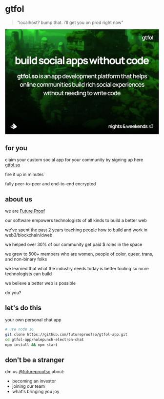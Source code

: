# gtfol

> "localhost? bump that. i'll get you on prod right now"

![build social apps without code](./assets/erevald.png)

## for you

claim your custom social app for your community by signing up here [gtfol.so](https://gtfol.so)

fire it up in minutes

fully peer-to-peer and end-to-end encrypted

## about us

we are [Future Proof](https://futureproof.so)

our software empowers technologists of all kinds to build a better web

we've spent the past 2 years teaching people how to build and work in web3/blockchain/dweb

we helped over 30% of our community get paid $ roles in the space

we grew to 500+ members who are women, people of color, queer, trans, and non-binary folks

we learned that what the industry needs today is better tooling so more technologists can build

we believe a better web is possible

do you?

## let's do this

your own personal chat app
```sh
# use node 16
git clone https://github.com/futureproofso/gtfol-app.git
cd gtfol-app/holepunch-electron-chat
npm install && npm start
```

## don't be a stranger

dm us [@futureproofso](https://twitter.com/futureproofso) about:
- becoming an investor 
- joining our team
- what's bringing you joy
